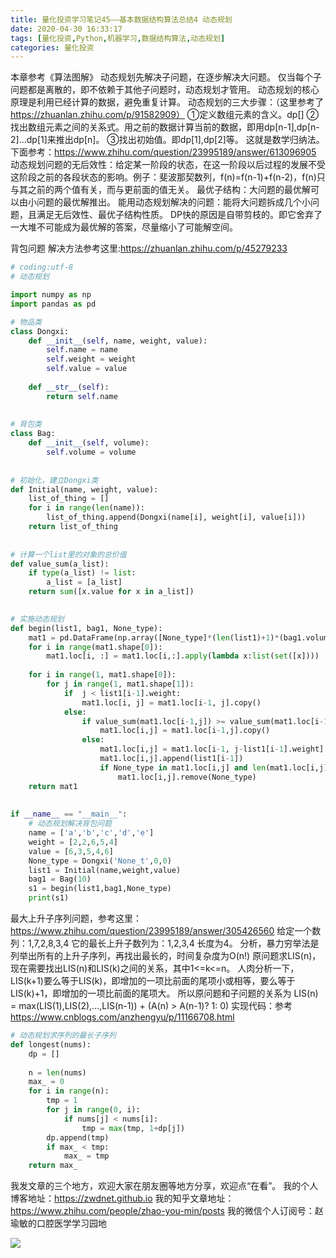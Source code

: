 ```yaml
---
title: 量化投资学习笔记45——基本数据结构算法总结4 动态规划
date: 2020-04-30 16:33:17
tags: [量化投资,Python,机器学习,数据结构算法,动态规划]
categories: 量化投资
---
```

本章参考《算法图解》
动态规划先解决子问题，在逐步解决大问题。
仅当每个子问题都是离散的，即不依赖于其他子问题时，动态规划才管用。
动态规划的核心原理是利用已经计算的数据，避免重复计算。
动态规划的三大步骤：（这里参考了 https://zhuanlan.zhihu.com/p/91582909）
①定义数组元素的含义。dp[]
②找出数组元素之间的关系式。用之前的数据计算当前的数据，即用dp[n-1],dp[n-2]...dp[1]来推出dp[n]。
③找出初始值。即dp[1],dp[2]等。
这就是数学归纳法。
下面参考：https://www.zhihu.com/question/23995189/answer/613096905
动态规划问题的无后效性：给定某一阶段的状态，在这一阶段以后过程的发展不受这阶段之前的各段状态的影响。例子：斐波那契数列，f(n)=f(n-1)+f(n-2)，f(n)只与其之前的两个值有关，而与更前面的值无关。
最优子结构：大问题的最优解可以由小问题的最优解推出。
能用动态规划解决的问题：能将大问题拆成几个小问题，且满足无后效性、最优子结构性质。
DP快的原因是自带剪枝的。即它舍弃了一大堆不可能成为最优解的答案，尽量缩小了可能解空间。


背包问题
解决方法参考这里:https://zhuanlan.zhihu.com/p/45279233
```python
# coding:utf-8
# 动态规划

import numpy as np
import pandas as pd

# 物品类
class Dongxi:
    def __init__(self, name, weight, value):
        self.name = name
        self.weight = weight
        self.value = value
       
    def __str__(self):
        return self.name
       
       
# 背包类
class Bag:
    def __init__(self, volume):
        self.volume = volume
       
       
# 初始化，建立Dongxi类
def Initial(name, weight, value):
    list_of_thing = []
    for i in range(len(name)):
        list_of_thing.append(Dongxi(name[i], weight[i], value[i]))
    return list_of_thing
   
   
# 计算一个list里的对象的总价值
def value_sum(a_list):
    if type(a_list) != list:
        a_list = [a_list]
    return sum([x.value for x in a_list])
   

# 实施动态规划
def begin(list1, bag1, None_type):
    mat1 = pd.DataFrame(np.array([None_type]*(len(list1)+1)*(bag1.volume+1)).reshape(len(list1)+1, bag1.volume+1))
    for i in range(mat1.shape[0]):
        mat1.loc[i, :] = mat1.loc[i,:].apply(lambda x:list(set([x])))
       
    for i in range(1, mat1.shape[0]):
        for j in range(1, mat1.shape[1]):
            if  j < list1[i-1].weight:
                mat1.loc[i, j] = mat1.loc[i-1, j].copy()
            else:
                if value_sum(mat1.loc[i-1,j]) >= value_sum(mat1.loc[i-1, j-list1[i-1].weight]) + list1[i-1].value:
                    mat1.loc[i,j] = mat1.loc[i-1,j].copy()
                else:
                    mat1.loc[i,j] = mat1.loc[i-1, j-list1[i-1].weight].copy()
                    mat1.loc[i,j].append(list1[i-1])
                    if None_type in mat1.loc[i,j] and len(mat1.loc[i,j]) > 1:
                        mat1.loc[i,j].remove(None_type)
    return mat1
   
   
if __name__ == "__main__":
    # 动态规划解决背包问题
    name = ['a','b','c','d','e']
    weight = [2,2,6,5,4]
    value = [6,3,5,4,6]
    None_type = Dongxi('None_t',0,0)
    list1 = Initial(name,weight,value)
    bag1 = Bag(10)
    s1 = begin(list1,bag1,None_type)
    print(s1)
```
最大上升子序列问题，参考这里：https://www.zhihu.com/question/23995189/answer/305426560
给定一个数列：1,7,2,8,3,4 它的最长上升子数列为：1,2,3,4 长度为4。
分析，暴力穷举法是列举出所有的上升子序列，再找出最长的，时间复杂度为O(n!)
原问题求LIS(n)，现在需要找出LIS(n)和LIS(k)之间的关系，其中1<=k<=n。
人肉分析一下，LIS(k+1)要么等于LIS(k)，即增加的一项比前面的尾项小或相等，要么等于LIS(k)+1，即增加的一项比前面的尾项大。
所以原问题和子问题的关系为
LIS(n) = max(LIS(1),LIS(2),...,LIS(n-1)) + (A(n) > A(n-1)? 1: 0)
实现代码：参考 https://www.cnblogs.com/anzhengyu/p/11166708.html
```python
# 动态规划求序列的最长子序列
def longest(nums):
    dp = []
    
    n = len(nums)
    max_ = 0
    for i in range(n):
        tmp = 1
        for j in range(0, i):
            if nums[j] < nums[i]:
                tmp = max(tmp, 1+dp[j])
        dp.append(tmp)
        if max_ < tmp:
            max_ = tmp
    return max_
```

我发文章的三个地方，欢迎大家在朋友圈等地方分享，欢迎点“在看”。
我的个人博客地址：https://zwdnet.github.io
我的知乎文章地址： https://www.zhihu.com/people/zhao-you-min/posts
我的微信个人订阅号：赵瑜敏的口腔医学学习园地


![](https://zymblog-1258069789.cos.ap-chengdu.myqcloud.com/other/wx.jpg)